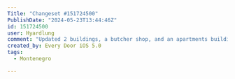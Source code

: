 ```yaml
---
Title: "Changeset #151724500"
PublishDate: "2024-05-23T13:44:46Z"
id: 151724500
user: Hyardlung
comment: "Updated 2 buildings, a butcher shop, and an apartments building"
created_by: Every Door iOS 5.0
tags:
  - Montenegro

---
```

